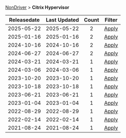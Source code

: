 
[NonDriver](/README.md)  >  **Citrix Hypervisor**



| Releasedate | Last Updated |  Count | Filter | 
|---|:-------:|:-------:|:----:| 
| 2025-05-22 | 2025-05-22|   2 |  [Apply](/index/NonDriver/Citrix_Hypervisor/2025-05-22.md) |
| 2025-01-16 | 2025-01-16|   2 |  [Apply](/index/NonDriver/Citrix_Hypervisor/2025-01-16.md) |
| 2024-10-16 | 2024-10-16|   2 |  [Apply](/index/NonDriver/Citrix_Hypervisor/2024-10-16.md) |
| 2024-06-27 | 2024-06-27|   2 |  [Apply](/index/NonDriver/Citrix_Hypervisor/2024-06-27.md) |
| 2024-03-21 | 2024-03-21|   1 |  [Apply](/index/NonDriver/Citrix_Hypervisor/2024-03-21.md) |
| 2024-03-06 | 2024-03-06|   1 |  [Apply](/index/NonDriver/Citrix_Hypervisor/2024-03-06.md) |
| 2023-10-20 | 2023-10-20|   1 |  [Apply](/index/NonDriver/Citrix_Hypervisor/2023-10-20.md) |
| 2023-10-18 | 2023-10-18|   1 |  [Apply](/index/NonDriver/Citrix_Hypervisor/2023-10-18.md) |
| 2023-06-21 | 2023-06-21|   1 |  [Apply](/index/NonDriver/Citrix_Hypervisor/2023-06-21.md) |
| 2023-01-04 | 2023-01-04|   1 |  [Apply](/index/NonDriver/Citrix_Hypervisor/2023-01-04.md) |
| 2022-08-29 | 2022-08-29|   1 |  [Apply](/index/NonDriver/Citrix_Hypervisor/2022-08-29.md) |
| 2022-02-14 | 2022-02-14|   1 |  [Apply](/index/NonDriver/Citrix_Hypervisor/2022-02-14.md) |
| 2021-08-24 | 2021-08-24|   1 |  [Apply](/index/NonDriver/Citrix_Hypervisor/2021-08-24.md) |
